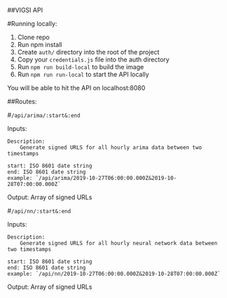 ##VIGSI API

#Running locally:
1. Clone repo
2. Run npm install
3. Create `auth/` directory into the root of the project
4. Copy your `credentials.js` file into the auth directory
5. Run `npm run build-local` to build the image
6. Run `npm run run-local` to start the API locally

You will be able to hit the API on localhost:8080

##Routes:

#`/api/arima/:start&:end`

Inputs: 

    Description:
        Generate signed URLS for all hourly arima data between two timestamps

    start: ISO 8601 date string
    end: ISO 8601 date string
    example: `/api/arima/2019-10-27T06:00:00.000Z&2019-10-28T07:00:00.000Z`

Output:
    Array of signed URLs

#`/api/nn/:start&:end`

Inputs: 

    Description:
        Generate signed URLS for all hourly neural network data between two timestamps

    start: ISO 8601 date string
    end: ISO 8601 date string
    example: `/api/nn/2019-10-27T06:00:00.000Z&2019-10-28T07:00:00.000Z`

Output:
    Array of signed URLs